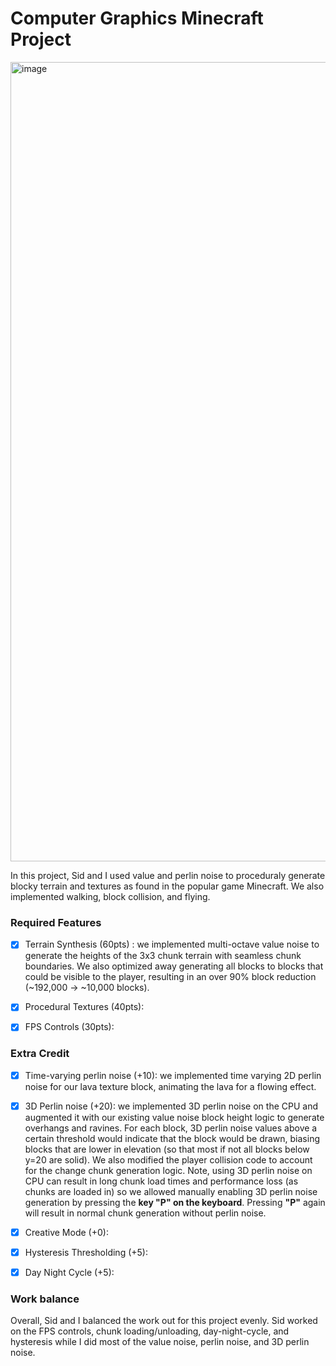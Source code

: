 # Computer Graphics Minecraft Project
<img width="1279" alt="image" src="https://user-images.githubusercontent.com/39445369/231509470-ac5ab3b5-e22b-4914-a04f-f2775480d60f.png">

In this project, Sid and I used value and perlin noise to proceduraly generate blocky terrain and textures as found in the popular game Minecraft. We also implemented walking, block collision, and flying.

### Required Features
- [X] Terrain Synthesis (60pts) : we implemented multi-octave value noise to generate the heights of the 3x3 chunk terrain with seamless chunk boundaries. We also optimized away generating all blocks to blocks that could be visible to the player, resulting in an over 90% block reduction (~192,000 -> ~10,000 blocks). 

- [X] Procedural Textures (40pts):

- [X] FPS Controls (30pts):

### Extra Credit
- [X] Time-varying perlin noise (+10): we implemented time varying 2D perlin noise for our lava texture block, animating the lava for a flowing effect.

- [X] 3D Perlin noise (+20): we implemented 3D perlin noise on the CPU and augmented it with our existing value noise block height logic to generate overhangs and ravines. For each block, 3D perlin noise values above a certain threshold would indicate that the block would be drawn, biasing blocks that are lower in elevation (so that most if not all blocks below y=20 are solid). We also modified the player collision code to account for the change chunk generation logic. Note, using 3D perlin noise on CPU can result in long chunk load times and performance loss (as chunks are loaded in) so we allowed manually enabling 3D perlin noise generation by pressing the **key "P" on the keyboard**. Pressing **"P"** again will result in normal chunk generation without perlin noise.

-[X] Creative Mode (+0): 

-[X] Hysteresis Thresholding (+5): 

-[X] Day Night Cycle (+5):

### Work balance
Overall, Sid and I balanced the work out for this project evenly. Sid worked on the FPS controls, chunk loading/unloading, day-night-cycle, and hysteresis while I did most of the value noise, perlin noise, and 3D perlin noise. 
